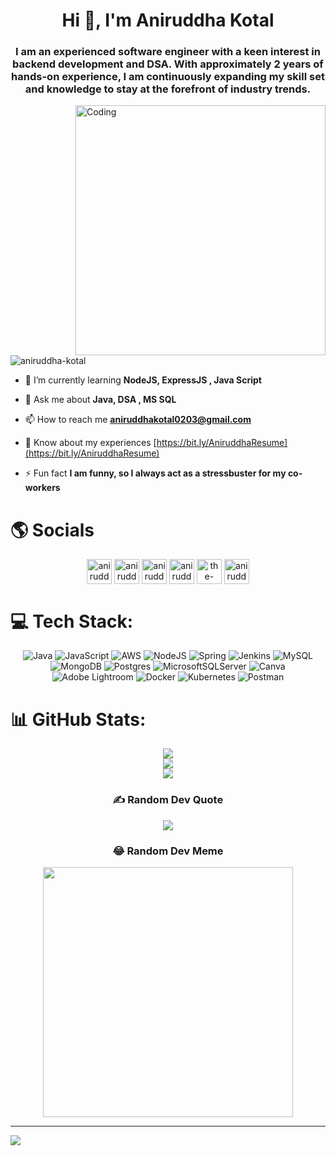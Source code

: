 <h1 align="center">Hi 👋, I'm Aniruddha Kotal</h1>
<h3 align="center">I am an experienced software engineer with a keen interest in backend development and DSA. With approximately 2 years of hands-on experience, I am continuously expanding my skill set and knowledge to stay at the forefront of industry trends.</h3>

<img align="right" alt="Coding" width="400" src="https://camo.githubusercontent.com/8a9c7f854df987a0b488caf7b4ca6fb56e368e1a0b85602574da94c19d1c2d2e/68747470733a2f2f70687973696373677572756b756c2e66696c65732e776f726470726573732e636f6d2f323031392f30322f6368617261637465722d312e676966">

<p align="left"> <img src="https://komarev.com/ghpvc/?username=aniruddha-kotal&label=Profile%20views&color=0e75b6&style=flat" alt="aniruddha-kotal" /> </p>

- 🌱 I’m currently learning **NodeJS, ExpressJS , Java Script**

- 💬 Ask me about **Java, DSA , MS SQL**

- 📫 How to reach me **aniruddhakotal0203@gmail.com**

- 📄 Know about my experiences [https://bit.ly/AniruddhaResume](https://bit.ly/AniruddhaResume)

- ⚡ Fun fact **I am funny, so I always act as a stressbuster for my co-workers**

# 🌎 Socials
<p align="center">
<a href="https://linkedin.com/in/aniruddha-kotal" target="blank"><img align="center" src="https://uxwing.com/wp-content/themes/uxwing/download/brands-and-social-media/linkedin-app-icon.png" alt="aniruddha-kotal" height="40" width="40" /></a>
<a href="https://www.leetcode.com/aniruddhakotal0203" target="blank"><img align="center" src="https://cdn.iconscout.com/icon/free/png-512/free-leetcode-3521542-2944960.png?f=webp&w=256" alt="aniruddhakotal0203" height="40" width="40" /></a>
<a href="https://twitter.com/aniruddha_kotal" target="blank"><img align="center" src="https://uxwing.com/wp-content/themes/uxwing/download/brands-and-social-media/x-social-media-logo-icon.png" alt="aniruddha_kotal" height="40" width="40" /></a>
<a href="https://www.facebook.com/aniruddha.kotal.7/" target="blank"><img align="center" src="https://uxwing.com/wp-content/themes/uxwing/download/brands-and-social-media/facebook-round-color-icon.png" alt="aniruddha kotal" height="40" width="40" /></a>
<a href="https://instagram.com/the_xoy" target="blank"><img align="center" src="https://uxwing.com/wp-content/themes/uxwing/download/brands-and-social-media/ig-instagram-icon.png" alt="the-xoy" height="40" width="40" /></a>
<a href="https://www.codingninjas.com/studio/profile/f1c9c071-325a-4303-81c7-9fd6dca3c23c" target="blank"><img align="center" src="https://play-lh.googleusercontent.com/Dj3UlCKl9k4bfyvtSSWwCaQxp-TkmPx1Np7bT3NzqJjaZLblO5KzJM5bfR9HFfCIKfg=w240-h480-rw" alt="aniruddhakotal0203" height="40" width="40" /></a>
</p>

  
# 💻 Tech Stack:

<div align="center">
  
![Java](https://img.shields.io/badge/java-%23ED8B00.svg?style=flat&logo=openjdk&logoColor=white) ![JavaScript](https://img.shields.io/badge/javascript-%23323330.svg?style=flat&logo=javascript&logoColor=%23F7DF1E) ![AWS](https://img.shields.io/badge/AWS-%23FF9900.svg?style=flat&logo=amazon-aws&logoColor=white) ![NodeJS](https://img.shields.io/badge/node.js-6DA55F?style=flat&logo=node.js&logoColor=white) ![Spring](https://img.shields.io/badge/spring-%236DB33F.svg?style=flat&logo=spring&logoColor=white) ![Jenkins](https://img.shields.io/badge/jenkins-%232C5263.svg?style=flat&logo=jenkins&logoColor=white) ![MySQL](https://img.shields.io/badge/mysql-%2300000f.svg?style=flat&logo=mysql&logoColor=white) ![MongoDB](https://img.shields.io/badge/MongoDB-%234ea94b.svg?style=flat&logo=mongodb&logoColor=white) ![Postgres](https://img.shields.io/badge/postgres-%23316192.svg?style=flat&logo=postgresql&logoColor=white) ![MicrosoftSQLServer](https://img.shields.io/badge/Microsoft%20SQL%20Server-CC2927?style=flat&logo=microsoft%20sql%20server&logoColor=white) ![Canva](https://img.shields.io/badge/Canva-%2300C4CC.svg?style=flat&logo=Canva&logoColor=white) ![Adobe Lightroom](https://img.shields.io/badge/Adobe%20Lightroom-31A8FF.svg?style=flat&logo=Adobe%20Lightroom&logoColor=white) ![Docker](https://img.shields.io/badge/docker-%230db7ed.svg?style=flat&logo=docker&logoColor=white) ![Kubernetes](https://img.shields.io/badge/kubernetes-%23326ce5.svg?style=flat&logo=kubernetes&logoColor=white) ![Postman](https://img.shields.io/badge/Postman-FF6C37?style=flat&logo=postman&logoColor=white)

</div>

# 📊 GitHub Stats:

<div align="center">
  
![](https://github-readme-stats.vercel.app/api?username=aniruddha-kotal&theme=dark&hide_border=false&include_all_commits=false&count_private=false)<br/>
![](https://github-readme-streak-stats.herokuapp.com/?user=aniruddha-kotal&theme=dark&hide_border=false)<br/>
![](https://github-readme-stats.vercel.app/api/top-langs/?username=aniruddha-kotal&theme=dark&hide_border=false&include_all_commits=false&count_private=false&layout=compact)

</div>

<!--### ✍️ Random Dev Quote
![](https://quotes-github-readme.vercel.app/api?type=horizontal&theme=radical)

### 😂 Random Dev Meme
<img src='https://randommeme-five.vercel.app/' style="height: 400px;"/>
-->
<div align="center">


### ✍️ Random Dev Quote
![](https://quotes-github-readme.vercel.app/api?type=horizontal&theme=radical)

### 😂 Random Dev Meme
<img src='https://randommeme-five.vercel.app/' style="height: 400px;"/>

</div>



---
[![](https://visitcount.itsvg.in/api?id=aniruddha-kotal&icon=0&color=0)](https://visitcount.itsvg.in)

<!-- Proudly created with GPRM ( https://gprm.itsvg.in ) -->
